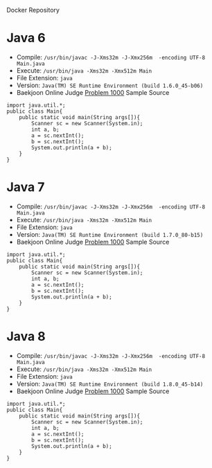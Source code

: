 Docker Repository

# Java 6 

* Compile: `/usr/bin/javac -J-Xms32m -J-Xmx256m  -encoding UTF-8 Main.java`
* Execute: `/usr/bin/java -Xms32m -Xmx512m Main`
* File Extension: `java`
* Version: `Java(TM) SE Runtime Environment (build 1.6.0_45-b06)`
* Baekjoon Online Judge [Problem 1000](https://www.acmicpc.net/problem/1000) Sample Source
````
import java.util.*;
public class Main{
	public static void main(String args[]){
		Scanner sc = new Scanner(System.in);
		int a, b;
		a = sc.nextInt();
		b = sc.nextInt();
		System.out.println(a + b);
	}
}
````


# Java 7 

* Compile: `/usr/bin/javac -J-Xms32m -J-Xmx256m  -encoding UTF-8 Main.java`
* Execute: `/usr/bin/java -Xms32m -Xmx512m Main`
* File Extension: `java`
* Version: `Java(TM) SE Runtime Environment (build 1.7.0_80-b15)`
* Baekjoon Online Judge [Problem 1000](https://www.acmicpc.net/problem/1000) Sample Source
````
import java.util.*;
public class Main{
	public static void main(String args[]){
		Scanner sc = new Scanner(System.in);
		int a, b;
		a = sc.nextInt();
		b = sc.nextInt();
		System.out.println(a + b);
	}
}
````


# Java 8 

* Compile: `/usr/bin/javac -J-Xms32m -J-Xmx256m  -encoding UTF-8 Main.java`
* Execute: `/usr/bin/java -Xms32m -Xmx512m Main`
* File Extension: `java`
* Version: `Java(TM) SE Runtime Environment (build 1.8.0_45-b14)`
* Baekjoon Online Judge [Problem 1000](https://www.acmicpc.net/problem/1000) Sample Source
````
import java.util.*;
public class Main{
	public static void main(String args[]){
		Scanner sc = new Scanner(System.in);
		int a, b;
		a = sc.nextInt();
		b = sc.nextInt();
		System.out.println(a + b);
	}
}
````


